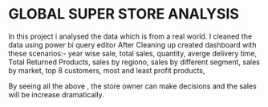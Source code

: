 
# GLOBAL SUPER STORE ANALYSIS


In this project i analysed the data which is  from a real world.
I cleaned the data using power bi query editor
After Cleaning up created dashboard with these scenarios:-
 year wise sale,
 total sales,
 quantity,
 averge delivery time,
 Total Returned Products,
 sales by regiono,
 sales by different segment,
 sales by market,
 top 8 customers,
 most and least profit products,

 By seeing all the above , the store owner can make decisions and the sales will be increase dramatically.
